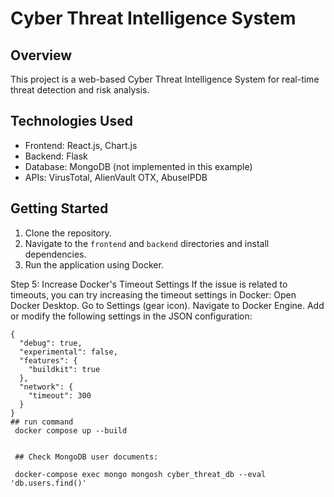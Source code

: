 # Cyber Threat Intelligence System

## Overview
This project is a web-based Cyber Threat Intelligence System for real-time threat detection and risk analysis.

## Technologies Used
- Frontend: React.js, Chart.js
- Backend: Flask
- Database: MongoDB (not implemented in this example)
- APIs: VirusTotal, AlienVault OTX, AbuseIPDB

## Getting Started
1. Clone the repository.
2. Navigate to the `frontend` and `backend` directories and install dependencies.
3. Run the application using Docker.

Step 5: Increase Docker's Timeout Settings
If the issue is related to timeouts, you can try increasing the timeout settings in Docker:
Open Docker Desktop.
Go to Settings (gear icon).
Navigate to Docker Engine.
Add or modify the following settings in the JSON configuration:

```
{
  "debug": true,
  "experimental": false,
  "features": {
    "buildkit": true
  },
  "network": {
    "timeout": 300
  }
}
## run command
 docker compose up --build


 ## Check MongoDB user documents:
 
 docker-compose exec mongo mongosh cyber_threat_db --eval 'db.users.find()'
